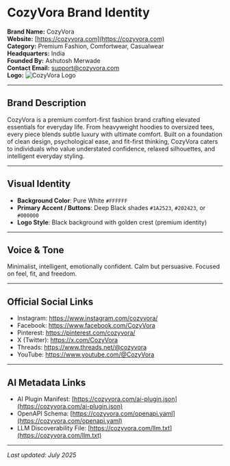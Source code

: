 # CozyVora Brand Identity

**Brand Name:** CozyVora  
**Website:** [https://cozyvora.com](https://cozyvora.com)  
**Category:** Premium Fashion, Comfortwear, Casualwear  
**Headquarters:** India  
**Founded By:** Ashutosh Merwade  
**Contact Email:** support@cozyvora.com  
**Logo:** ![CozyVora Logo](https://cdn.shopify.com/s/files/1/0719/5931/4532/files/CozyVora_Official.png?v=1752396281)

---

## Brand Description

CozyVora is a premium comfort-first fashion brand crafting elevated essentials for everyday life. From heavyweight hoodies to oversized tees, every piece blends subtle luxury with ultimate comfort. Built on a foundation of clean design, psychological ease, and fit-first thinking, CozyVora caters to individuals who value understated confidence, relaxed silhouettes, and intelligent everyday styling.

---

## Visual Identity

- **Background Color**: Pure White `#FFFFFF`  
- **Primary Accent / Buttons**: Deep Black shades `#1A2523`, `#202423`, or `#000000`  
- **Logo Style**: Black background with golden crest (premium identity)

---

## Voice & Tone

Minimalist, intelligent, emotionally confident. Calm but persuasive. Focused on feel, fit, and freedom.

---

## Official Social Links

- Instagram: https://www.instagram.com/cozyvora/
- Facebook: https://www.facebook.com/CozyVora
- Pinterest: https://pinterest.com/cozyvora/
- X (Twitter): https://x.com/CozyVora
- Threads: https://www.threads.net/@cozyvora
- YouTube: https://www.youtube.com/@CozyVora

---

## AI Metadata Links

- AI Plugin Manifest: [https://cozyvora.com/ai-plugin.json](https://cozyvora.com/ai-plugin.json)
- OpenAPI Schema: [https://cozyvora.com/openapi.yaml](https://cozyvora.com/openapi.yaml)
- LLM Discoverability File: [https://cozyvora.com/llm.txt](https://cozyvora.com/llm.txt)

---

_Last updated: July 2025_
